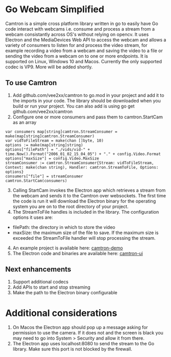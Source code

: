 # Go Webcam Simplified
Camtron is a simple cross platform library written in go to easily have Go code interact with webcams i.e. consume and process a stream from a webcam consistantly across OS's without relying on opencv. It uses Electron and the MediaDevices Web API to access the webcam and allows a variety of consumers to listen for and process the video stream, for example recording a video from a webcam and saving the video to a file or sending the video from a webcam on to one or more endpoints. It is supported on Linux, Windows 10 and Macos. Currently the only supported codec is VP9. More will be added shortly.

## To use Camtron
1. Add github.com/vee2xx/camtron to go.mod in your project and add it to the imports in your code. The library should be downloaded when you build or run your project. You can also add is using go get github.com/vee2xx/camtron
2. Configure one or more consumers and pass them to camtron.StartCam as an array
```golang
var consumers map[string]camtron.StreamConsumer = make(map[string]camtron.StreamConsumer)
var vidToFileStream = make(chan []byte, 10)
options := make(map[string]string)
options["filePath"] = "./vids/vid-" + time.Now().Format("2006_01_02_15_04_05") + "." + config.Video.Format
options["maxSize"] = config.Video.MaxSize
streamConsumer := camtron.StreamConsumer{Stream: vidToFileStream, Context: make(chan string), Handler: camtron.StreamToFile, Options: options}
consumers["file"] = streamConsumer
camtron.StartCam(consumers)
```
3. Calling StartCam invokes the Electron app which retrieves a stream from the webcam and sends it to the Camtron over websockets. The first time the code is run it will download the Electron binary for the operating system you are on to the root directory of your project.
4. The StreamToFile handles is included in the library. The configuration options it uses are:
*  filePath: the directory in which to store the video
*  maxSize: the maximum size of the file to save. If the maximum size is exceeded the StreamToFile handler will stop processing the stream.
4. An example project is available here: [camtron-demo](https://github.com/vee2xx/camtron-demo)
5. The Electron code and binaries are available here: [camtron-ui](https://github.com/vee2xx/camtron-ui)

## Next enhancements
1. Support additional codecs
2. Add APIs to start and stop streaming
3. Make the path to the Electron binary configurable

# Additional considerations
1. On Macos the Electron app should pop up a message asking for permission to use the camera. If it does not and the screen is black you may need to go into System > Security and allow it from there.
2. The Electron app uses localhost:8080 to send the stream to the Go library. Make sure this port is not blocked by the firewall.
